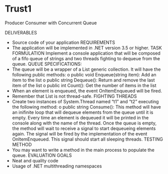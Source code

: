 # Trust1
Producer Consumer with Concurrent Queue

DELIVERABLES
- Source code of your application
REQUIREMENTS
- The application will be implemented in .NET version 3.5 or higher.
TASK FORMULATION
Implement a console application that will be composed of a fifo queue of strings and two
threads fighting to dequeue from the queue.
QUEUE SPECIFICATIONS:
- The queue will be a wrapper of a List<string> generic collection. It will have the
following public methods:
o public void Enqueue(string item): Add an item to the list
o public string Dequeue(): Return and remove the last item of the list
o public int Count(): Get the number of items in the list
- When an element is enqueued, the event OnItemEnqueued will be fired.
- Remember that List<T> is not thread-safe.
FIGHTING THREADS
- Create two instances of System.Thread named “t1” and “t2” executing the
following method:
o public string Consume(): This method will have an inifinite loop that will
dequeue elements from the queue until it is empty. Every time an element
is dequeued it will be printed in the console along with the name of the
thread. Once the queue is empty, the method will wait to receive a signal to
start dequeueing elements again. The signal will be fired by the
implementation of the event OnItemEnqueued. This signal should start all
sleeping threads.
TESTING METHOD
- You may want to write a method in the main process to populate the queue.
EVALUATION GOALS
- Neat and quality code
- Usage of .NET multithreading namespaces
